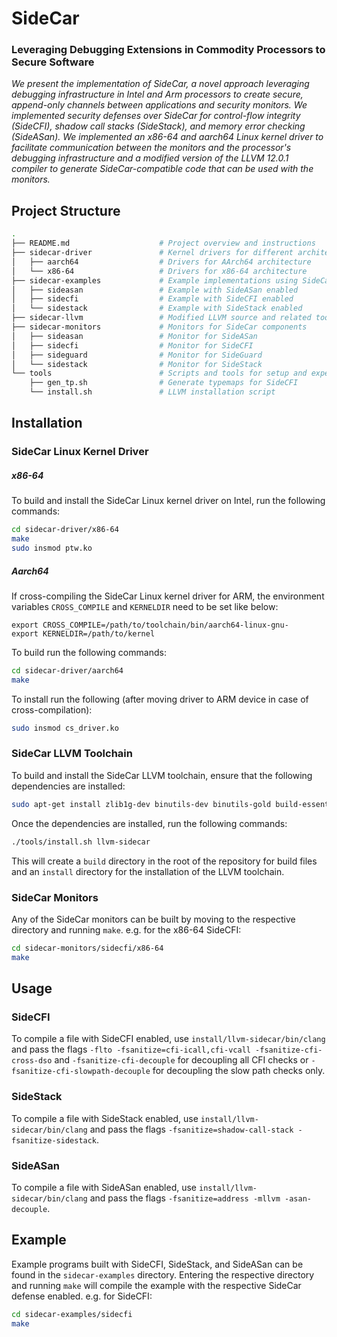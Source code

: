 # SideCar

### Leveraging Debugging Extensions in Commodity Processors to Secure Software

_We present the implementation of SideCar, a novel approach leveraging debugging infrastructure in Intel and Arm processors to create secure,
append-only channels between applications and security monitors.
We implemented security defenses over SideCar for control-flow integrity (SideCFI), shadow call stacks (SideStack), and memory error checking (SideASan).
We implemented an x86-64 and aarch64 Linux kernel driver to
facilitate communication between the monitors and the processor's debugging infrastructure
and a modified version of the LLVM 12.0.1 compiler to generate SideCar-compatible code that can be used with the monitors._

## Project Structure

```bash
.
├── README.md                    # Project overview and instructions
├── sidecar-driver               # Kernel drivers for different architectures
│   ├── aarch64                  # Drivers for AArch64 architecture
│   └── x86-64                   # Drivers for x86-64 architecture
├── sidecar-examples             # Example implementations using SideCar
│   ├── sideasan                 # Example with SideASan enabled
│   ├── sidecfi                  # Example with SideCFI enabled
│   └── sidestack                # Example with SideStack enabled
├── sidecar-llvm                 # Modified LLVM source and related tools
├── sidecar-monitors             # Monitors for SideCar components
│   ├── sideasan                 # Monitor for SideASan
│   ├── sidecfi                  # Monitor for SideCFI
│   ├── sideguard                # Monitor for SideGuard
│   └── sidestack                # Monitor for SideStack
└── tools                        # Scripts and tools for setup and experiments
    ├── gen_tp.sh                # Generate typemaps for SideCFI
    └── install.sh               # LLVM installation script
```

## Installation

### SideCar Linux Kernel Driver

##### x86-64

To build and install the SideCar Linux kernel driver on Intel, run the following commands:

```bash
cd sidecar-driver/x86-64
make
sudo insmod ptw.ko
```

##### Aarch64

If cross-compiling the SideCar Linux kernel driver for ARM,
the environment variables `CROSS_COMPILE` and `KERNELDIR` need to be set like below:

```
export CROSS_COMPILE=/path/to/toolchain/bin/aarch64-linux-gnu-
export KERNELDIR=/path/to/kernel
```

To build run the following commands:

```bash
cd sidecar-driver/aarch64
make
```

To install run the following (after moving driver to ARM device in case of cross-compilation):

```bash
sudo insmod cs_driver.ko
```

### SideCar LLVM Toolchain

To build and install the SideCar LLVM toolchain,
ensure that the following dependencies are installed:

```bash
sudo apt-get install zlib1g-dev binutils-dev binutils-gold build-essential
```

Once the dependencies are installed,
run the following commands:

```bash
./tools/install.sh llvm-sidecar
```

This will create a `build` directory in the root of the repository for build files and
an `install` directory for the installation of the LLVM toolchain.

### SideCar Monitors

Any of the SideCar monitors can be built by moving to the respective directory and running `make`.
e.g. for the x86-64 SideCFI:

```bash
cd sidecar-monitors/sidecfi/x86-64
make
```

## Usage

### SideCFI

To compile a file with SideCFI enabled, use `install/llvm-sidecar/bin/clang` and pass the
flags `-flto -fsanitize=cfi-icall,cfi-vcall -fsanitize-cfi-cross-dso`
and `-fsanitize-cfi-decouple` for decoupling all CFI checks or `-fsanitize-cfi-slowpath-decouple`
for decoupling the slow path checks only.

### SideStack

To compile a file with SideStack enabled, use `install/llvm-sidecar/bin/clang` and pass the
flags `-fsanitize=shadow-call-stack -fsanitize-sidestack`.

### SideASan

To compile a file with SideASan enabled, use `install/llvm-sidecar/bin/clang` and pass the
flags `-fsanitize=address -mllvm -asan-decouple`.

## Example

Example programs built with SideCFI, SideStack, and SideASan can be found in the `sidecar-examples` directory. Entering the
respective directory and running `make` will compile the example with the respective SideCar
defense enabled. e.g. for SideCFI:

```bash
cd sidecar-examples/sidecfi
make
```
